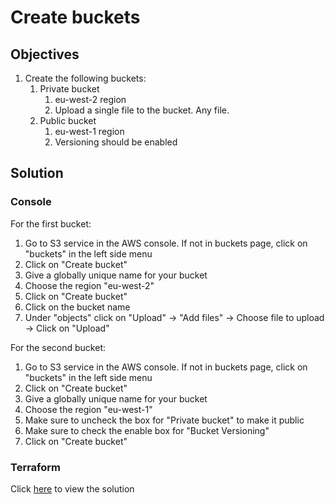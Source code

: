 # Create buckets

## Objectives

1. Create the following buckets:
   1. Private bucket
      1. eu-west-2 region
      2. Upload a single file to the bucket. Any file.
   2. Public bucket
      1. eu-west-1 region
      2. Versioning should be enabled

## Solution

### Console

For the first bucket:

1. Go to S3 service in the AWS console. If not in buckets page, click on "buckets" in the left side menu
2. Click on "Create bucket" 
3. Give a globally unique name for your bucket
4. Choose the region "eu-west-2"
5. Click on "Create bucket"
6. Click on the bucket name
7. Under "objects" click on "Upload" -> "Add files" -> Choose file to upload -> Click on "Upload"

For the second bucket:

1. Go to S3 service in the AWS console. If not in buckets page, click on "buckets" in the left side menu
2. Click on "Create bucket" 
3. Give a globally unique name for your bucket
4. Choose the region "eu-west-1"
5. Make sure to uncheck the box for "Private bucket" to make it public
6. Make sure to check the enable box for "Bucket Versioning"
7. Click on "Create bucket"

### Terraform

Click [here](terraform/main.tf) to view the solution
